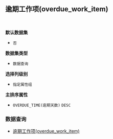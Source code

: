 ## 逾期工作项(overdue_work_item) <!-- {docsify-ignore-all} -->



<br>
<p class="panel-title"><b>默认数据集</b></p>

* `否`

<p class="panel-title"><b>数据集类型</b></p>

* `数据查询`

<p class="panel-title"><b>选择列级别</b></p>

* `指定属性组`


<p class="panel-title"><b>主排序属性</b></p>

* `OVERDUE_TIME(逾期天数)` `DESC`



### 数据查询
  * [逾期工作项(overdue_work_item)](module/ProjMgmt/work_item/query/overdue_work_item)

